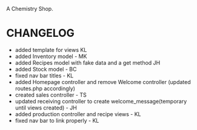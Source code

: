 A Chemistry Shop.

CHANGELOG
=============================
- added template for views KL
- added Inventory model - MK
- added Recipes model with fake data and a get method JH
- added Stock model - BC
- fixed nav bar titles - KL
- added Homepage controller and remove Welcome controller (updated routes.php accordingly)
- created sales controller - TS
- updated receiving controller to create welcome_message(temporary until views created) - JH
- added production controller and recipe views - KL
- fixed nav bar to link properly - KL

